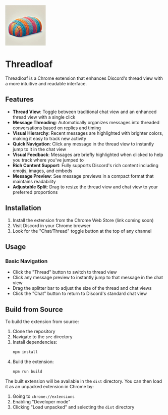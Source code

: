 <img src="threadloaf.jpg" width="128" height="128">

# Threadloaf

Threadloaf is a Chrome extension that enhances Discord's thread view with a more intuitive and readable interface.

## Features

- **Thread View**: Toggle between traditional chat view and an enhanced thread view with a single click
- **Message Threading**: Automatically organizes messages into threaded conversations based on replies and timing
- **Visual Hierarchy**: Recent messages are highlighted with brighter colors, making it easy to track new activity
- **Quick Navigation**: Click any message in the thread view to instantly jump to it in the chat view
- **Visual Feedback**: Messages are briefly highlighted when clicked to help you track where you've jumped to
- **Rich Content Support**: Fully supports Discord's rich content including emojis, images, and embeds
- **Message Preview**: See message previews in a compact format that maintains readability
- **Adjustable Split**: Drag to resize the thread view and chat view to your preferred proportions

## Installation

1. Install the extension from the Chrome Web Store (link coming soon)
2. Visit Discord in your Chrome browser
3. Look for the "Chat/Thread" toggle button at the top of any channel

## Usage

### Basic Navigation

- Click the "Thread" button to switch to thread view
- Click any message preview to instantly jump to that message in the chat view
- Drag the splitter bar to adjust the size of the thread and chat views
- Click the "Chat" button to return to Discord's standard chat view

## Build from Source

To build the extension from source:

1. Clone the repository
2. Navigate to the `src` directory
3. Install dependencies:
   ```bash
   npm install
   ```
4. Build the extension:
   ```bash
   npm run build
   ```

The built extension will be available in the `dist` directory. You can then load it as an unpacked extension in Chrome by:
1. Going to `chrome://extensions`
2. Enabling "Developer mode"
3. Clicking "Load unpacked" and selecting the `dist` directory
